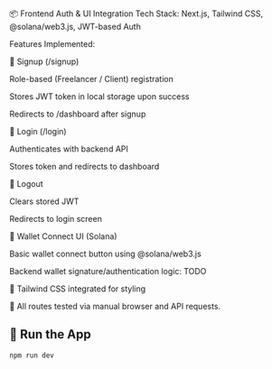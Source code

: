 📦 Frontend Auth & UI Integration
Tech Stack: Next.js, Tailwind CSS, @solana/web3.js, JWT-based Auth

Features Implemented:

🔐 Signup (/signup)

Role-based (Freelancer / Client) registration

Stores JWT token in local storage upon success

Redirects to /dashboard after signup

🔐 Login (/login)

Authenticates with backend API

Stores token and redirects to dashboard

🚪 Logout

Clears stored JWT

Redirects to login screen

🧩 Wallet Connect UI (Solana)

Basic wallet connect button using @solana/web3.js

Backend wallet signature/authentication logic: TODO

🎨 Tailwind CSS integrated for styling

🧪 All routes tested via manual browser and API requests.

## 🔧 Run the App

```bash
npm run dev
```

